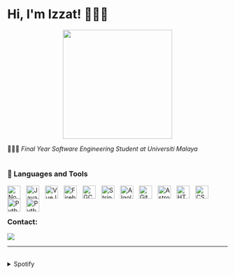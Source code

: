 # Hi, I'm Izzat! 🧑🏻‍💻

<div style="text-align: center;">
  <img src="https://i.pinimg.com/originals/8b/35/fe/8b35fef55fba1a201c9c7a11d3ec3d64.gif" width="250">
</div>



🧑🏻‍🎓 <i>Final Year Software Engineering Student at Universiti Malaya</i>

#

### 🧰 Languages and Tools

<img align="left" alt="NodeJS" width="30px" style="padding-right:10px;" src="https://cdn.jsdelivr.net/gh/devicons/devicon/icons/nodejs/nodejs-plain-wordmark.svg"/>
<img align="left" alt="Javascript" width="30px" style="padding-right:10px;" src="https://cdn.jsdelivr.net/gh/devicons/devicon/icons/javascript/javascript-original.svg"/>
<img align="left" alt="VueJS" width="30px" style="padding-right:10px;" src="https://cdn.jsdelivr.net/gh/devicons/devicon/icons/vuejs/vuejs-original.svg"/>
<img align="left" alt="Firebase" width="30px" style="padding-right:10px;" src="https://cdn.jsdelivr.net/gh/devicons/devicon/icons/firebase/firebase-plain.svg"/>
<img align="left" alt="GCP" width="30px" style="padding-right:10px;" src="https://user-images.githubusercontent.com/25181517/183911547-990692bc-8411-4878-99a0-43506cdb69cf.png"/>
<img align="left" alt="Stripe" width="30px" style="padding-right:10px;" src="https://cdn-icons-png.flaticon.com/512/5968/5968382.png"/>
<img align="left" alt="Algolia" width="30px" style="padding-right:10px;" src="https://cdn-icons-png.flaticon.com/512/5969/5969003.png"/>
<img align="left" alt="Git" width="30px" style="padding-right:10px;" src="https://cdn.jsdelivr.net/gh/devicons/devicon/icons/git/git-original.svg"/>
<picture>
  <source media="(prefers-color-scheme: dark)" srcset="https://astro.build/assets/press/logomark-dark.png">
  <source media="(prefers-color-scheme: light)" srcset="https://astro.build/assets/press/logomark-light.svg">
  <img align="left" alt="Astro" width="30px" style="padding-right:10px;" src="https://astro.build/assets/press/logomark-dark.png"/>
</picture>
<img align="left" alt="HTML" width="30px" style="padding-right:10px;" src="https://cdn.jsdelivr.net/gh/devicons/devicon/icons/html5/html5-plain.svg"/>
<img align="left" alt="CSS" width="30px" style="padding-right:10px;" src="https://cdn.jsdelivr.net/gh/devicons/devicon/icons/css3/css3-plain.svg"/>
<img align="left" alt="Python" width="30px" style="padding-right:10px;" src="https://cdn.jsdelivr.net/gh/devicons/devicon/icons/python/python-original-wordmark.svg"/>
<img align="left" alt="Python" width="30px" style="padding-right:10px;" src="https://cdn.jsdelivr.net/gh/devicons/devicon/icons/java/java-original.svg"/>
<br>
<br>

#

### Contact:
<a href="mailto:izzathaikalzainal@gmail.com"><img src="https://img.shields.io/badge/Gmail-D14836?style=for-the-badge&logo=gmail&logoColor=white"></a>

---
<br>

<details><summary>Spotify</summary>
This section updates <em>automatically</em> (If there is any changes).<br>
Since I like listening to music, it might be interesting to share my top tracks with 3 different timeframes.

<table>
<tr><th style="text-align:center">~ 4 Weeks</th><th style="text-align:center">~ 6 Months</th><th style="text-align:center">~ Several Years</th></tr>
<tr><td>

|No.|      Song       |
|:-:|:---------------:|
| 1 | <p align="center"><img id="shortImg_1" src="https://i.scdn.co/image/ab67616d000048519e1683774b22648f4f178ed3" width="64" height="64"><br/><b id="shortTitle_1">Lush Life</b><br/><i id="shortArtist_1">Zara Larsson</i></p> |
| 2 | <p align="center"><img id="shortImg_2" src="https://i.scdn.co/image/ab67616d00004851232711f7d66a1e19e89e28c5" width="64" height="64"><br/><b id="shortTitle_2">24K Magic</b><br/><i id="shortArtist_2">Bruno Mars</i></p> |
| 3 | <p align="center"><img id="shortImg_3" src="https://i.scdn.co/image/ab67616d00004851110f5426b8c149e80804912a" width="64" height="64"><br/><b id="shortTitle_3">EASY</b><br/><i id="shortArtist_3">LE SSERAFIM</i></p> |
| 4 | <p align="center"><img id="shortImg_4" src="https://i.scdn.co/image/ab67616d00004851a991995542d50a691b9ae5be" width="64" height="64"><br/><b id="shortTitle_4">ANTIFRAGILE</b><br/><i id="shortArtist_4">LE SSERAFIM</i></p> |
| 5 | <p align="center"><img id="shortImg_5" src="https://i.scdn.co/image/ab67616d00004851a991995542d50a691b9ae5be" width="64" height="64"><br/><b id="shortTitle_5">The Hydra</b><br/><i id="shortArtist_5">LE SSERAFIM</i></p> |

</td><td>

|No.|      Song       |
|:-:|:---------------:|
| 1 | <p align="center"><img id="mediumImg_1" src="https://i.scdn.co/image/ab67616d0000485178ef8fa2f28ad2ba65baed5f" width="64" height="64"><br/><b id="mediumTitle_1">SUNYI</b><br/><i id="mediumArtist_1">Joe Flizzow</i></p> |
| 2 | <p align="center"><img id="mediumImg_2" src="https://i.scdn.co/image/ab67616d00004851232711f7d66a1e19e89e28c5" width="64" height="64"><br/><b id="mediumTitle_2">24K Magic</b><br/><i id="mediumArtist_2">Bruno Mars</i></p> |
| 3 | <p align="center"><img id="mediumImg_3" src="https://i.scdn.co/image/ab67616d0000485186ca91e718866f411c01db5e" width="64" height="64"><br/><b id="mediumTitle_3">O.O</b><br/><i id="mediumArtist_3">NMIXX</i></p> |
| 4 | <p align="center"><img id="mediumImg_4" src="https://i.scdn.co/image/ab67616d0000485147e522adf030a78615cdea06" width="64" height="64"><br/><b id="mediumTitle_4">Finesse - Remix; feat. Cardi B</b><br/><i id="mediumArtist_4">Bruno Mars</i></p> |
| 5 | <p align="center"><img id="mediumImg_5" src="https://i.scdn.co/image/ab67616d000048513f159ae07dd556323f39f47b" width="64" height="64"><br/><b id="mediumTitle_5">Thunderclouds (feat. Sia, Diplo, and Labrinth)</b><br/><i id="mediumArtist_5">Sia</i></p> |

</td><td>

|No.|      Song       |
|:-:|:---------------:|
| 1 | <p align="center"><img id="longImg_1" src="https://i.scdn.co/image/ab67616d00004851ca0bf7a337ed7a8bcc34948e" width="64" height="64"><br/><b id="longTitle_1">Rover</b><br/><i id="longArtist_1">KAI</i></p> |
| 2 | <p align="center"><img id="longImg_2" src="https://i.scdn.co/image/ab67616d000048510744690248ef3ba7b776ea7b" width="64" height="64"><br/><b id="longTitle_2">ETA</b><br/><i id="longArtist_2">NewJeans</i></p> |
| 3 | <p align="center"><img id="longImg_3" src="https://i.scdn.co/image/ab67616d00004851d71fd77b89d08bc1bda219c7" width="64" height="64"><br/><b id="longTitle_3">Fire in the belly</b><br/><i id="longArtist_3">LE SSERAFIM</i></p> |
| 4 | <p align="center"><img id="longImg_4" src="https://i.scdn.co/image/ab67616d00004851a991995542d50a691b9ae5be" width="64" height="64"><br/><b id="longTitle_4">ANTIFRAGILE</b><br/><i id="longArtist_4">LE SSERAFIM</i></p> | 
| 5 | <p align="center"><img id="longImg_5" src="https://i.scdn.co/image/ab67616d0000485178ef8fa2f28ad2ba65baed5f" width="64" height="64"><br/><b id="longTitle_5">SUNYI</b><br/><i id="longArtist_5">Joe Flizzow</i></p> |
</td></tr> </table>

</details>

